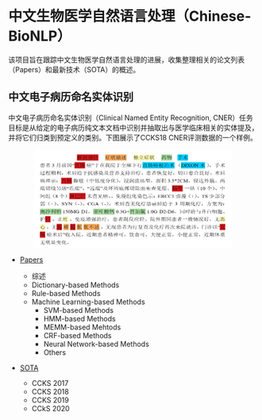 # 中文生物医学自然语言处理（Chinese-BioNLP）


 该项目旨在跟踪中文生物医学自然语言处理的进展，收集整理相关的论文列表（Papers）和最新技术（SOTA）的概述。

## 中文电子病历命名实体识别 ##
中文电子病历命名实体识别（Clinical Named Entity Recognition, CNER）任务目标是从给定的电子病历纯文本文档中识别并抽取出与医学临床相关的实体提及，并将它们归类到预定义的类别。下图展示了CCKS18 CNER评测数据的一个样例。

<div  align="center">    
<img src="/image/CNER.png" width = "400" height = "200" align=center />
</div>

- [Papers](CNER_paper.md)
    - 综述
    - Dictionary-based Methods
    - Rule-based Methods
    - Machine Learning-based Methods
        -  SVM-based Methods
        -  HMM-based Methods
        -  MEMM-based Mehtods
        -  CRF-based Methods
        -  Neural Network-based Methods
        -  Others

- [SOTA](CNER_sota.md)
    - CCKS 2017
    - CCKS 2018
    - CCKS 2019
    - CCkS 2020

